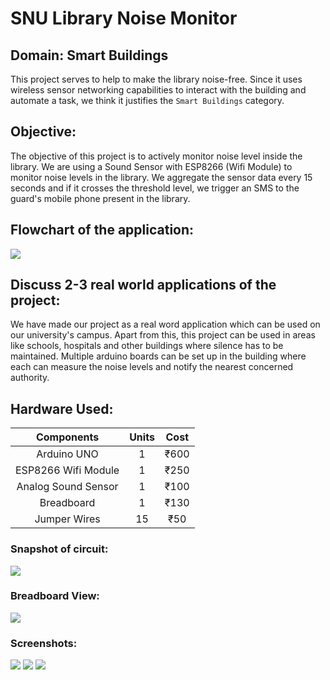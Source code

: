 # SNU Library Noise Monitor

## Domain: Smart Buildings
This project serves to help to make the library noise-free. Since it uses wireless sensor networking capabilities to interact with the building and automate a task, we think it justifies the `Smart Buildings` category.

## Objective:
The objective of this project is to actively monitor noise level inside the library. We are using a Sound Sensor with ESP8266 (Wifi Module) to monitor noise levels in the library. We aggregate the sensor data every 15 seconds and if it crosses the threshold level, we trigger an SMS to the guard's mobile phone present in the library. 
## Flowchart of the application:
![](http://i.imgur.com/juSDDup.png)

## Discuss 2-3 real world applications of the project:
We have made our project as a real word application which can be used on our university's campus. Apart from this, this project can be used in areas like schools, hospitals and other buildings where silence has to be maintained. 
Multiple arduino boards can be set up in the building where each can measure the noise levels and notify the nearest concerned authority. 

## Hardware Used:
| Components      | Units           | Cost |
| :-------------: |:-------------:| :-----:|
| Arduino UNO     | 1 | ₹600 |
| ESP8266 Wifi Module      | 1  |   ₹250 |
| Analog Sound Sensor | 1   | ₹100   |
| Breadboard | 1   | ₹130  |
| Jumper Wires | 15   | ₹50   |

### Snapshot of circuit:
![](http://i.imgur.com/D9g4FvH.jpg)

### Breadboard View:
![](http://i.imgur.com/kQwXOEv.png)

### Screenshots: 

![](http://i.imgur.com/febtaZm.png)
![](http://i.imgur.com/hJJvUmE.png)
![](http://i.imgur.com/M3pcg9y.png)



